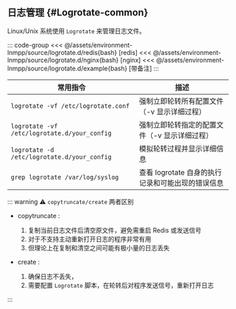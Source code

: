## 日志管理 {#Logrotate-common}

Linux/Unix 系统使用 `Logrotate` 来管理日志文件。

::: code-group
<<< @/assets/environment-lnmpp/source/logrotate.d/redis{bash} [redis]
<<< @/assets/environment-lnmpp/source/logrotate.d/nginx{bash} [nginx]
<<< @/assets/environment-lnmpp/source/logrotate.d/example{bash} [带备注]
:::

| 常用指令                                     | 描述                                              |
| -------------------------------------------- | ------------------------------------------------- |
| `logrotate -vf /etc/logrotate.conf`          | 强制立即轮转所有配置文件（-v 显示详细过程）       |
| `logrotate -vf /etc/logrotate.d/your_config` | 强制立即轮转指定的配置文件（-v 显示详细过程）     |
| `logrotate -d /etc/logrotate.d/your_config`  | 模拟轮转过程并显示详细信息                        |
| `grep logrotate /var/log/syslog`             | 查看 logrotate 自身的执行记录和可能出现的错误信息 |

::: warning :warning: `copytruncate/create` 两者区别

-   copytruncate :

    1. 复制当前日志文件后清空原文件，避免需重启 Redis 或发送信号
    2. 对于不支持主动重新打开日志的程序非常有用
    3. 但理论上在复制和清空之间可能有极小量的日志丢失

-   create :
    1. 确保日志不丢失，
    2. 需要配置 `Logrotate` 脚本，在轮转后对程序发送信号，重新打开日志

:::

